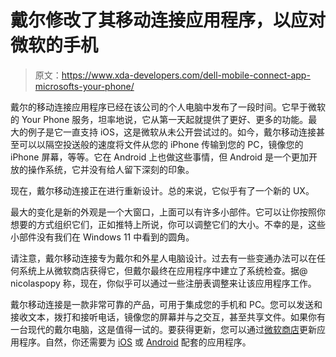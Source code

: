 # 戴尔修改了其移动连接应用程序，以应对微软的手机

> 原文：<https://www.xda-developers.com/dell-mobile-connect-app-microsofts-your-phone/>

戴尔的移动连接应用程序已经在该公司的个人电脑中发布了一段时间。它早于微软的 Your Phone 服务，坦率地说，它从第一天起就提供了更好、更多的功能。最大的例子是它一直支持 iOS，这是微软从未公开尝试过的。如今，戴尔移动连接甚至可以以隔空投送般的速度将文件从您的 iPhone 传输到您的 PC，镜像您的 iPhone 屏幕，等等。它在 Android 上也做这些事情，但 Android 是一个更加开放的操作系统，它并没有给人留下深刻的印象。

现在，戴尔移动连接正在进行重新设计。总的来说，它似乎有了一个新的 UX。

最大的变化是新的外观是一个大窗口，上面可以有许多小部件。它可以让你按照你想要的方式组织它们，正如推特上所说，你可以调整它们的大小。不幸的是，这些小部件没有我们在 Windows 11 中看到的圆角。

请注意，戴尔移动连接专为戴尔和外星人电脑设计。过去有一些变通办法可以在任何系统上从微软商店获得它，但戴尔最终在应用程序中建立了系统检查。据@ nicolaspopy 称，现在，你似乎可以通过一些注册表调整来让该应用程序工作。

戴尔移动连接是一款非常可靠的产品，可用于集成您的手机和 PC。您可以发送和接收文本，拨打和接听电话，镜像您的屏幕并与之交互，甚至共享文件。如果你有一台现代的戴尔电脑，这是值得一试的。要获得更新，您可以通过[微软商店](https://www.microsoft.com/en-us/p/dell-mobile-connect/9ph12ktndn3m)更新应用程序。自然，你还需要为 [iOS](https://apps.apple.com/us/app/dell-mobile-connect/id1526131812) 或 [Android](https://play.google.com/store/apps/details?id=com.screenovate.dell.mobileconnectng) 配套的应用程序。